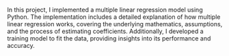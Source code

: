 
In this project, I implemented a multiple linear regression model using Python. The implementation includes a detailed explanation of how multiple linear regression works, covering the underlying mathematics, assumptions, and the process of estimating coefficients. Additionally, I developed a training model to fit the data, providing insights into its performance and accuracy.
